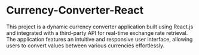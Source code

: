 # Currency-Converter-React
This project is a dynamic currency converter application built using React.js and integrated with a third-party API for real-time exchange rate retrieval. The application features an intuitive and responsive user interface, allowing users to convert values between various currencies effortlessly. 
